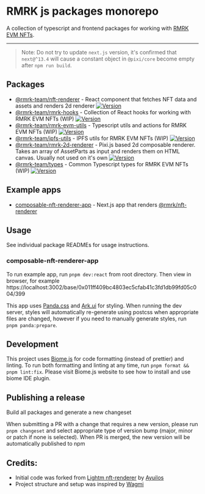 # RMRK js packages monorepo

A collection of typescript and frontend packages for working with [RMRK EVM NFTs](https://https://evm.rmrk.app).

---

> Note: Do not try to update `next.js` version, it's confirmed that `next@^13.4` will cause a constant object in `@pixi/core` become empty after `npm run build`.


## Packages

- [@rmrk-team/nft-renderer](./packages/nft-renderer) - React component that fetches NFT data and assets and renders 2d renderer <a href="https://www.npmjs.com/package/@rmrk-team/nft-renderer"><picture><source srcset="https://img.shields.io/npm/v/@rmrk-team/nft-renderer?style=flat"><img src="https://img.shields.io/npm/v/@rmrk-team/nft-renderer?style=flat" alt="Version"></picture></a>
- [@rmrk-team/rmrk-hooks](./packages/rmrk-hooks) - Collection of React hooks for working with RMRK EVM NFTs (WIP) <a href="https://www.npmjs.com/package/@rmrk-team/rmrk-hooks"><picture><source srcset="https://img.shields.io/npm/v/@rmrk-team/rmrk-hooks?style=flat"><img src="https://img.shields.io/npm/v/@rmrk-team/rmrk-hooks?style=flat" alt="Version"></picture></a>
- [@rmrk-team/rmrk-evm-utils](./packages/rmrk-evm-utils) - Typescript utils and actions for RMRK EVM NFTs (WIP) <a href="https://www.npmjs.com/package/@rmrk-team/rmrk-evm-utils"><picture><source srcset="https://img.shields.io/npm/v/@rmrk-team/rmrk-evm-utils?style=flat"><img src="https://img.shields.io/npm/v/@rmrk-team/rmrk-evm-utils?style=flat" alt="Version"></picture></a>
- [@rmrk-team/ipfs-utils](./packages/ipfs-utils) - IPFS utils for RMRK EVM NFTs (WIP) <a href="https://www.npmjs.com/package/@rmrk-team/ipfs-utils"><picture><source srcset="https://img.shields.io/npm/v/@rmrk-team/ipfs-utils?style=flat"><img src="https://img.shields.io/npm/v/@rmrk-team/ipfs-utils?style=flat" alt="Version"></picture></a>
- [@rmrk-team/rmrk-2d-renderer](./packages/rmrk-2d-renderer) - Pixi.js based 2d composable renderer. Takes an array of AssetParts as input and renders them on HTML canvas. Usually not used on it's own <a href="https://www.npmjs.com/package/@rmrk-team/rmrk-2d-renderer"><picture><source srcset="https://img.shields.io/npm/v/@rmrk-team/rmrk-2d-renderer?style=flat"><img src="https://img.shields.io/npm/v/@rmrk-team/rmrk-2d-renderer?style=flat" alt="Version"></picture></a>
- [@rmrk-team/types](./packages/types) - Common Typescript types for RMRK EVM NFTs (WIP) <a href="https://www.npmjs.com/package/@rmrk-team/types"><picture><source srcset="https://img.shields.io/npm/v/@rmrk-team/types?style=flat"><img src="https://img.shields.io/npm/v/@rmrk-team/types?style=flat" alt="Version"></picture></a>

## Example apps

- [composable-nft-renderer-app](./apps/composable-nft-renderer-app) - Next.js app that renders [@rmrk/nft-renderer](./packages/nft-renderer)


## Usage
See individual package READMEs for usage instructions.

### composable-nft-renderer-app
To run example app, run `pnpm dev:react` from root directory. Then view in browser, for example https://localhost:3002/base/0x011ff409bc4803ec5cfab41c3fd1db99fd05c004/399

This app uses [Panda.css](https://panda-css.com) and [Ark.ui](https://ark-ui.com) for styling. When running the dev server, styles will automatically re-generate using postcss when appropriate files are changed, however if you need to manually generate styles, run `pnpm panda:prepare`.

## Development

This project uses [Biome.js](https://biomejs.dev) for code formatting (instead of prettier) and linting. To run both formatting and linting at any time, run `pnpm format && pnpm lint:fix`. Please visit Biome.js website to see how to install and use biome IDE plugin.

## Publishing a release

Build all packages and generate a new changeset

When submitting a PR with a change that requires a new version, please run `pnpm changeset` and select appropriate type of version bump (major, minor or patch if none is selected). When PR is merged, the new version will be automatically published to npm


## Credits:

- Initial code was forked from [Lightm nft-renderer](https://github.com/LightmNFT/nft-renderer) by [Ayuilos](https://github.com/Ayuilos)
- Project structure and setup was inspired by [Wagmi](https://github.com/wevm/wagmi)

